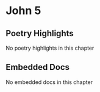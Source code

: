 # John 5

## Poetry Highlights

No poetry highlights in this chapter

## Embedded Docs

No embedded docs in this chapter

